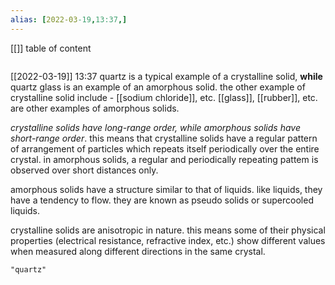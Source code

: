 ```yaml
---
alias: [2022-03-19,13:37,]
---
```

[[]]
table of content
```toc
```

[[2022-03-19]] 13:37
quartz is a typical example of a crystalline solid, **while** quartz glass is an example of an amorphous solid.
the other example of crystalline solid include - [[sodium chloride]], etc. [[glass]], [[rubber]], etc. are other examples of amorphous solids.

*crystalline solids have long-range order, while amorphous solids have short-range order*. this means that crystalline solids have a regular pattern of arrangement of particles which repeats itself periodically over the entire crystal. in amorphous solids, a regular and periodically repeating pattem is observed over short distances only.

amorphous solids have a structure similar to that of liquids. like liquids, they have a tendency to flow. they are known as pseudo solids or supercooled liquids.

crystalline solids are anisotropic in nature. this means some of their physical properties (electrical resistance, refractive index, etc.) show different values when measured along different directions in the same crystal.
```query
"quartz"
```